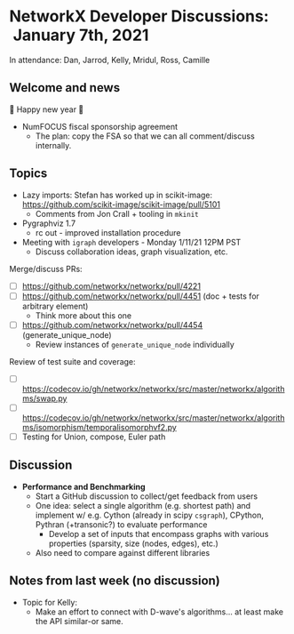 # NetworkX Developer Discussions:  January 7th, 2021

In attendance: Dan, Jarrod, Kelly, Mridul, Ross, Camille

## Welcome and news

:tada: Happy new year :tada: 

- NumFOCUS fiscal sponsorship agreement
  * The plan: copy the FSA so that we can all comment/discuss internally.

## Topics

- Lazy imports: Stefan has worked up in scikit-image: https://github.com/scikit-image/scikit-image/pull/5101
  * Comments from Jon Crall + tooling in `mkinit`
- Pygraphviz 1.7
  * rc out - improved installation procedure
- Meeting with `igraph` developers - Monday 1/11/21 12PM PST
  * Discuss collaboration ideas, graph visualization, etc.

Merge/discuss PRs:
- [ ] https://github.com/networkx/networkx/pull/4221
- [ ] https://github.com/networkx/networkx/pull/4451 (doc + tests for arbitrary element)
     * Think more about this one
- [ ] https://github.com/networkx/networkx/pull/4454 (generate_unique_node)
     * Review instances of `generate_unique_node` individually


Review of test suite and coverage:
- [ ] https://codecov.io/gh/networkx/networkx/src/master/networkx/algorithms/swap.py
- [ ] https://codecov.io/gh/networkx/networkx/src/master/networkx/algorithms/isomorphism/temporalisomorphvf2.py
- [ ] Testing for Union, compose, Euler path

## Discussion

 - **Performance and Benchmarking**
   * Start a GitHub discussion to collect/get feedback from users
   * One idea: select a single algorithm (e.g. shortest path) and implement w/ e.g. Cython (already in scipy `csgraph`), CPython, Pythran (+transonic?) to evaluate performance
     - Develop a set of inputs that encompass graphs with various properties (sparsity, size (nodes, edges), etc.)
   * Also need to compare against different libraries

## Notes from last week (no discussion)

- Topic for Kelly:
  - Make an effort to connect with D-wave's algorithms... at least make the API similar-or same.